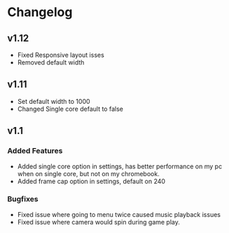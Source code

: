 # Changelog
## v1.12
- Fixed Responsive layout isses
- Removed default width 
## v1.11
- Set default width to 1000
- Changed Single core default to false
## v1.1  
### Added Features
- Added single core option in settings, has better performance on my pc when on single core, but not on my chromebook. 
- Added frame cap option in settings, default on 240
### Bugfixes
- Fixed issue where going to menu twice caused music playback issues 
- Fixed issue where camera would spin during game play.